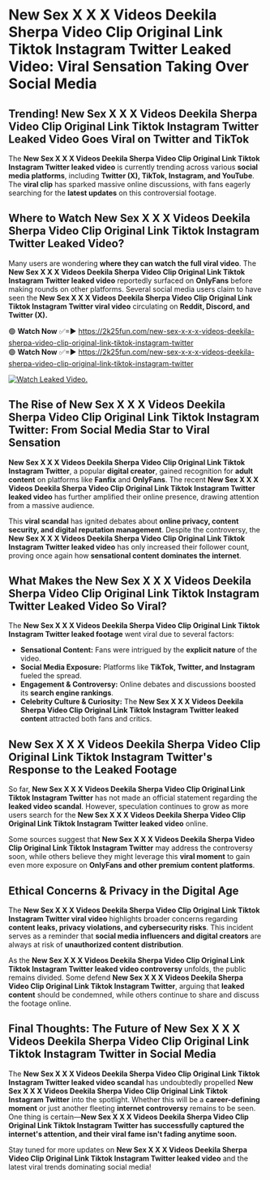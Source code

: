 # New Sex X X X Videos Deekila Sherpa Video Clip Original Link Tiktok Instagram Twitter Leaked Video: Viral Sensation Taking Over Social Media

## **Trending! New Sex X X X Videos Deekila Sherpa Video Clip Original Link Tiktok Instagram Twitter Leaked Video Goes Viral on Twitter and TikTok**
The **New Sex X X X Videos Deekila Sherpa Video Clip Original Link Tiktok Instagram Twitter leaked video** is currently trending across various **social media platforms**, including **Twitter (X), TikTok, Instagram, and YouTube**. The **viral clip** has sparked massive online discussions, with fans eagerly searching for the **latest updates** on this controversial footage.

## **Where to Watch New Sex X X X Videos Deekila Sherpa Video Clip Original Link Tiktok Instagram Twitter Leaked Video?**
Many users are wondering **where they can watch the full viral video**. The **New Sex X X X Videos Deekila Sherpa Video Clip Original Link Tiktok Instagram Twitter leaked video** reportedly surfaced on **OnlyFans** before making rounds on other platforms. Several social media users claim to have seen the **New Sex X X X Videos Deekila Sherpa Video Clip Original Link Tiktok Instagram Twitter viral video** circulating on **Reddit, Discord, and Twitter (X).**

🟢 **Watch Now** ✅=► https://2k25fun.com/new-sex-x-x-x-videos-deekila-sherpa-video-clip-original-link-tiktok-instagram-twitter  
🟢 **Watch Now** ✅=► https://2k25fun.com/new-sex-x-x-x-videos-deekila-sherpa-video-clip-original-link-tiktok-instagram-twitter  

[![Watch Leaked Video.](https://miro.medium.com/v2/resize:fit:828/format:webp/1*cilzJN44JGOrTw9NJCrNHA.gif "Watch Leaked Video")](https://2k25fun.com/new-sex-x-x-x-videos-deekila-sherpa-video-clip-original-link-tiktok-instagram-twitter)

## **The Rise of New Sex X X X Videos Deekila Sherpa Video Clip Original Link Tiktok Instagram Twitter: From Social Media Star to Viral Sensation**
**New Sex X X X Videos Deekila Sherpa Video Clip Original Link Tiktok Instagram Twitter**, a popular **digital creator**, gained recognition for **adult content** on platforms like **Fanfix** and **OnlyFans**. The recent **New Sex X X X Videos Deekila Sherpa Video Clip Original Link Tiktok Instagram Twitter leaked video** has further amplified their online presence, drawing attention from a massive audience.

This **viral scandal** has ignited debates about **online privacy, content security, and digital reputation management**. Despite the controversy, the **New Sex X X X Videos Deekila Sherpa Video Clip Original Link Tiktok Instagram Twitter leaked video** has only increased their follower count, proving once again how **sensational content dominates the internet**.

## **What Makes the New Sex X X X Videos Deekila Sherpa Video Clip Original Link Tiktok Instagram Twitter Leaked Video So Viral?**
The **New Sex X X X Videos Deekila Sherpa Video Clip Original Link Tiktok Instagram Twitter leaked footage** went viral due to several factors:
- **Sensational Content:** Fans were intrigued by the **explicit nature** of the video.
- **Social Media Exposure:** Platforms like **TikTok, Twitter, and Instagram** fueled the spread.
- **Engagement & Controversy:** Online debates and discussions boosted its **search engine rankings**.
- **Celebrity Culture & Curiosity:** The **New Sex X X X Videos Deekila Sherpa Video Clip Original Link Tiktok Instagram Twitter leaked content** attracted both fans and critics.

## **New Sex X X X Videos Deekila Sherpa Video Clip Original Link Tiktok Instagram Twitter's Response to the Leaked Footage**
So far, **New Sex X X X Videos Deekila Sherpa Video Clip Original Link Tiktok Instagram Twitter** has not made an official statement regarding the **leaked video scandal**. However, speculation continues to grow as more users search for the **New Sex X X X Videos Deekila Sherpa Video Clip Original Link Tiktok Instagram Twitter leaked video** online.

Some sources suggest that **New Sex X X X Videos Deekila Sherpa Video Clip Original Link Tiktok Instagram Twitter** may address the controversy soon, while others believe they might leverage this **viral moment** to gain even more exposure on **OnlyFans and other premium content platforms**.

## **Ethical Concerns & Privacy in the Digital Age**
The **New Sex X X X Videos Deekila Sherpa Video Clip Original Link Tiktok Instagram Twitter viral video** highlights broader concerns regarding **content leaks, privacy violations, and cybersecurity risks**. This incident serves as a reminder that **social media influencers and digital creators** are always at risk of **unauthorized content distribution**.

As the **New Sex X X X Videos Deekila Sherpa Video Clip Original Link Tiktok Instagram Twitter leaked video controversy** unfolds, the public remains divided. Some defend **New Sex X X X Videos Deekila Sherpa Video Clip Original Link Tiktok Instagram Twitter**, arguing that **leaked content** should be condemned, while others continue to share and discuss the footage online.

## **Final Thoughts: The Future of New Sex X X X Videos Deekila Sherpa Video Clip Original Link Tiktok Instagram Twitter in Social Media**
The **New Sex X X X Videos Deekila Sherpa Video Clip Original Link Tiktok Instagram Twitter leaked video scandal** has undoubtedly propelled **New Sex X X X Videos Deekila Sherpa Video Clip Original Link Tiktok Instagram Twitter** into the spotlight. Whether this will be a **career-defining moment** or just another fleeting **internet controversy** remains to be seen. One thing is certain—**New Sex X X X Videos Deekila Sherpa Video Clip Original Link Tiktok Instagram Twitter has successfully captured the internet's attention, and their viral fame isn't fading anytime soon.**

Stay tuned for more updates on **New Sex X X X Videos Deekila Sherpa Video Clip Original Link Tiktok Instagram Twitter leaked video** and the latest viral trends dominating social media!